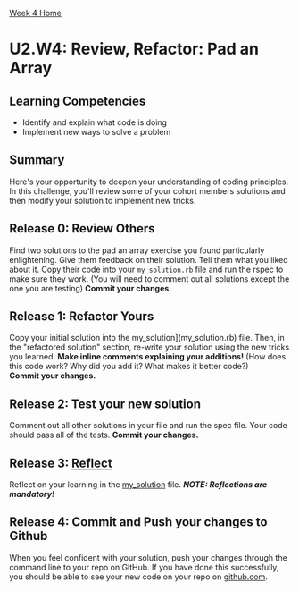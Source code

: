 [Week 4 Home](../../)

# U2.W4: Review, Refactor: Pad an Array

## Learning Competencies
- Identify and explain what code is doing
- Implement new ways to solve a problem

## Summary
Here's your opportunity to deepen your understanding of coding principles. In this challenge, you'll review some of your cohort members solutions and then modify your solution to implement new tricks. 

## Release 0: Review Others
Find two solutions to the pad an array exercise you found particularly enlightening. Give them feedback on their solution. Tell them what you liked about it. 
Copy their code into your `my_solution.rb` file and run the rspec to make sure they work. (You will need to comment out all solutions except the one you are testing)
**Commit your changes.**

## Release 1: Refactor Yours
Copy your initial solution into the my_solution](my_solution.rb) file. Then, in the "refactored solution" section, re-write your solution using the new tricks you learned. 
**Make inline comments explaining your additions!** (How does this code work?  Why did you add it? What makes it better code?)  
**Commit your changes.**

## Release 2: Test your new solution
Comment out all other solutions in your file and run the spec file. Your code should pass all of the tests. 
**Commit your changes.**

## Release 3: [Reflect](https://github.com/Devbootcamp/phase_0_handbook/blob/master/coding_references/reflection_guidelines.md)
Reflect on your learning in the [my_solution](my_solution.rb) file. 
***NOTE: Reflections are mandatory!*** 

## Release 4: Commit and Push your changes to Github
When you feel confident with your solution, push your changes through the command line to your repo on GitHub. 
If you have done this successfully, you should be able to see your new code on your repo on [github.com](https://github.com).
